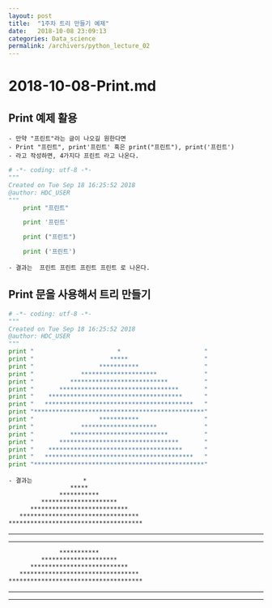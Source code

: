 ```yaml
---
layout: post
title:  "1주차 트리 만들기 예제"
date:   2018-10-08 23:09:13
categories: Data_science
permalink: /archivers/python_lecture_02
---
```


# 2018-10-08-Print.md

## Print 예제 활용 

	- 만약 "프린트"라는 글이 나오길 원한다면
	- Print "프린트", print'프린트' 혹은 print("프린트"), print('프린트')
	- 라고 작성하면, 4가지다 프린트 라고 나온다.

```python
# -*- coding: utf-8 -*-
"""
Created on Tue Sep 18 16:25:52 2018
@author: HDC_USER
"""
	print "프린트"

	print '프린트'

	print ("프린트")

	print ('프린트')
```

	- 결과는  프린트 프린트 프린트 프린트 로 나온다.


## Print 문을 사용해서 트리 만들기 

```python
# -*- coding: utf-8 -*-
"""
Created on Tue Sep 18 16:25:52 2018
@author: HDC_USER
"""
print "                       *                       "
print "                     *****                     "
print "                  ***********                  "
print "             *********************             "
print "          ***************************          "
print "       *********************************       "
print "    *************************************      "
print "   *****************************************   "
print "***********************************************"
print "                  ***********                  "
print "             *********************             "
print "          ***************************          "
print "       *********************************       "
print "    *************************************      "
print "   *****************************************   "
print "***********************************************"
```

	- 결과는    		   *                       
                     *****                     
                  ***********                  
             *********************             
          ***************************          
       *********************************       
    *************************************      
   *****************************************   
***********************************************
                  ***********                  
             *********************             
          ***************************          
       *********************************       
    *************************************      
   *****************************************   
***********************************************
